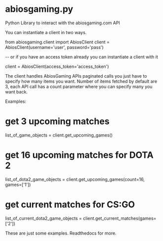 # abiosgaming.py
Python Library to interact with the abiosgaming.com API

You can instantiate a client in two ways.

from abiosgaming.client import AbiosClient
client = AbiosClient(username='user', password='pass')

-- or if you have an access token already you can instantiate a client with it

client = AbiosClient(access_token='access_token')

The client handles AbiosGaming APIs paginated calls you just have to specify how many items you want.
Number of items fetched by default are 3, each API call has a count parameter where you can specify many you want back.

Examples:

# get 3 upcoming matches
list_of_game_objects = client.get_upcoming_games()

# get 16 upcoming matches for DOTA 2
list_of_dota2_game_objects = client.get_upcoming_games(count=16, games=['1'])

# get current matches for CS:GO
list_of_current_dota2_game_objects = client.get_current_matches(games=['2'])

These are just some examples.
Readthedocs for more.
